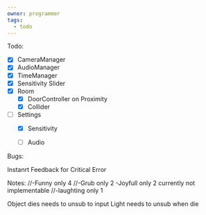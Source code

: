 ```yaml
---
owner: programmer
tags:
  - todo
---
```

Todo:
- [x] CameraManager
- [x] AudioManager
- [x] TimeManager
- [x] Sensitivity Slider
- [x] Room
	- [x] DoorController on Proximity
	- [x] Collider
- [ ] Settings
	- [x] Sensitivity
	- [ ] Audio


Bugs:

Instanrt Feedback for Critical Error

Notes:
//-Funny only 4
//-Grub only 2
-Joyfull only 2 currently not implementable
//-laughting only 1


Object dies needs to unsub to input
Light needs to unsub when die



